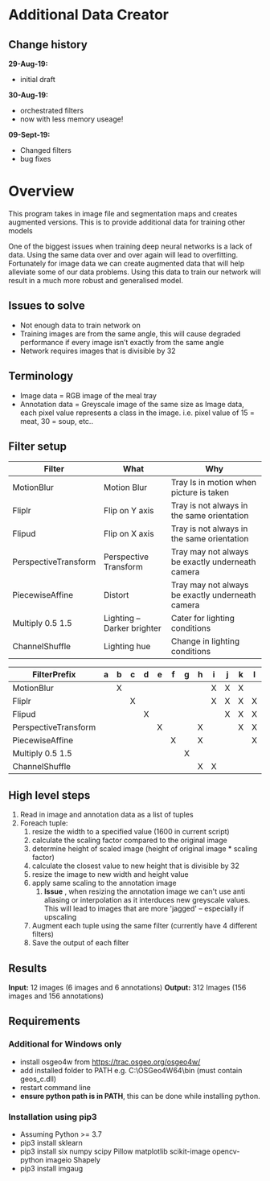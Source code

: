 # Additional Data Creator

## Change history
**29-Aug-19:**
- initial draft

**30-Aug-19:**
- orchestrated filters
- now with less memory useage!

**09-Sept-19:**
- Changed filters
- bug fixes

# Overview
This program takes in image file and segmentation maps and creates augmented versions. This is to provide additional data for training other models

One of the biggest issues when training deep neural networks is a lack of data. Using the same data over and over again will lead to overfitting. Fortunately for image data we can create augmented data that will help alleviate some of our data problems. Using this data to train our network will result in a much more robust and generalised model.

## Issues to solve

- Not enough data to train network on
- Training images are from the same angle, this will cause degraded performance if every image isn’t exactly from the same angle
- Network requires images that is divisible by 32

## Terminology

- Image data = RGB image of the meal tray
- Annotation data = Greyscale image of the same size as Image data, each pixel value represents a class in the image. i.e. pixel value of 15 = meat, 30 = soup, etc..

## Filter setup

| **Filter** | **What** | **Why** |
| --- | --- | --- |
| MotionBlur | Motion Blur | Tray Is in motion when picture is taken |
| Fliplr | Flip on Y axis | Tray is not always in the same orientation |
| Flipud | Flip on X axis | Tray is not always in the same orientation |
| PerspectiveTransform | Perspective Transform | Tray may not always be exactly underneath camera |
| PiecewiseAffine | Distort | Tray may not always be exactly underneath camera |
| Multiply 0.5 1.5 | Lighting – Darker brighter | Cater for lighting conditions |
| ChannelShuffle | Lighting hue | Change in lighting conditions |

| **FilterPrefix** | **a** | **b** | **c** | **d** | **e** | **f** | **g** | **h** | **i** | **j** | **k** | **l** | **m** | **n** | **o** | **p** | **q** | **r** | **s** | **t** | **u** | **v** | **w** | **x** | **y** | **z** |
| --- | --- | --- | --- | --- | --- | --- | --- | --- | --- | --- | --- | --- | --- | --- | --- | --- | --- | --- | --- | --- | --- | --- | --- | --- | --- | --- |
| MotionBlur |   | X |   |   |   |   |   |   | X | X | X |   |   |   |   |   |   | X |   |   |   | X |   |   |   | X |
| Fliplr |   |   | X |   |   |   |   |   | X | X | X | X |   |   |   |   | X |   | X | X | X |   |   | X |   |   |
| Flipud |   |   |   | X |   |   |   |   |   | X | X | X | X |   |   | X |   |   | X | X | X |   | X |   |   |   |
| PerspectiveTransform |   |   |   |   | X |   |   | X |   |   | X | X | X | X |   | X |   | X |   |   | X |   | X |   |   | X |
| PiecewiseAffine |   |   |   |   |   | X |   | X |   |   |   | X | X | X | X |   |   |   |   | X |   |   |   |   | X |   |
| Multiply 0.5 1.5 |   |   |   |   |   |   | X |   |   |   |   |   | X | X |   |   |   | X | X |   | X |   |   |   | X | X |
| ChannelShuffle |   |   |   |   |   |   |   | X | X |   |   |   |   | X | X | X | X | X | X | X |   | X |   | X |   | X |


## High level steps

1. Read in image and annotation data as a list of tuples
2. Foreach tuple:
   1. resize the width to a specified value (1600 in current script)
   2. calculate the scaling factor compared to the original image
   3. determine height of scaled image (height of original image \* scaling factor)
   4. calculate the closest value to new height that is divisible by 32
   5. resize the image to new width and height value
   6. apply same scaling to the annotation image
      1. **Issue** , when resizing the annotation image we can&#39;t use anti aliasing or interpolation as it interduces new greyscale values. This will lead to images that are more &#39;jagged&#39; – especially if upscaling
   7. Augment each tuple using the same filter (currently have 4 different filters)
   8. Save the output of each filter

## Results

**Input:** 12 images (6 images and 6 annotations)
**Output:** 312 Images (156 images and 156 annotations)

## Requirements

### Additional for Windows only
- install osgeo4w from https://trac.osgeo.org/osgeo4w/
- add installed folder to PATH e.g. C:\OSGeo4W64\bin (must contain geos_c.dll)
- restart command line
- **ensure python path is in PATH**, this can be done while installing python.

### Installation using pip3
- Assuming Python  >= 3.7
- pip3 install sklearn
- pip3 install six numpy scipy Pillow matplotlib scikit-image opencv-python imageio Shapely
- pip3 install imgaug

